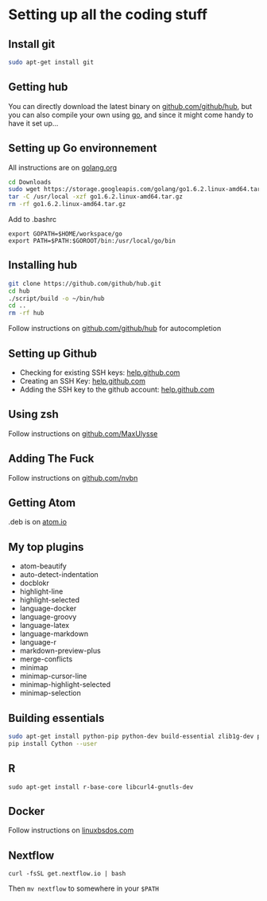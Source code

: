 # Setting up all the coding stuff

## Install git

``` bash
sudo apt-get install git
```

## Getting hub

You can directly download the latest binary on [github.com/github/hub](https://github.com/github/hub/), but you can also compile your own using [go](https://golang.org/), and since it might come handy to have it set up...

## Setting up Go environnement

All instructions are on [golang.org](https://golang.org/doc/install?download=go1.6.2.linux-amd64.tar.gz)
```bash
cd Downloads
sudo wget https://storage.googleapis.com/golang/go1.6.2.linux-amd64.tar.gz
tar -C /usr/local -xzf go1.6.2.linux-amd64.tar.gz
rm -rf go1.6.2.linux-amd64.tar.gz
```

Add to .bashrc
```
export GOPATH=$HOME/workspace/go
export PATH=$PATH:$GOROOT/bin:/usr/local/go/bin
```

## Installing hub
```bash
git clone https://github.com/github/hub.git
cd hub
./script/build -o ~/bin/hub
cd ..
rm -rf hub
```
Follow instructions on [github.com/github/hub](https://github.com/github/hub/tree/master/etc) for autocompletion

## Setting up Github

- Checking for existing SSH keys: [help.github.com](https://help.github.com/articles/checking-for-existing-ssh-keys/#platform-linux)
- Creating an SSH Key: [help.github.com](https://help.github.com/articles/generating-a-new-ssh-key-and-adding-it-to-the-ssh-agent/#platform-linux)
- Adding the SSH key to the github account: [help.github.com](https://help.github.com/articles/adding-a-new-ssh-key-to-your-github-account/#platform-linux)

## Using zsh

Follow instructions on [github.com/MaxUlysse](https://github.com/MaxUlysse/myzsh)

## Adding The Fuck

Follow instructions on [github.com/nvbn](https://github.com/nvbn/thefuck)

## Getting Atom

.deb is on [atom.io](https://atom.io/download/deb)

## My top plugins

- atom-beautify
- auto-detect-indentation
- docblokr
- highlight-line
- highlight-selected
- language-docker
- language-groovy
- language-latex
- language-markdown
- language-r
- markdown-preview-plus
- merge-conflicts
- minimap
- minimap-cursor-line
- minimap-highlight-selected
- minimap-selection

## Building essentials

```bash
sudo apt-get install python-pip python-dev build-essential zlib1g-dev python3-dev python3-pip
pip install Cython --user
```

## R

```
sudo apt-get install r-base-core libcurl4-gnutls-dev
```

## Docker

Follow instructions on [linuxbsdos.com](http://linuxbsdos.com/2016/12/13/how-to-install-docker-and-run-docker-containers-on-linux-mint-1818-1/)

## Nextflow

```
curl -fsSL get.nextflow.io | bash
```
Then `mv nextflow` to somewhere in your `$PATH`
